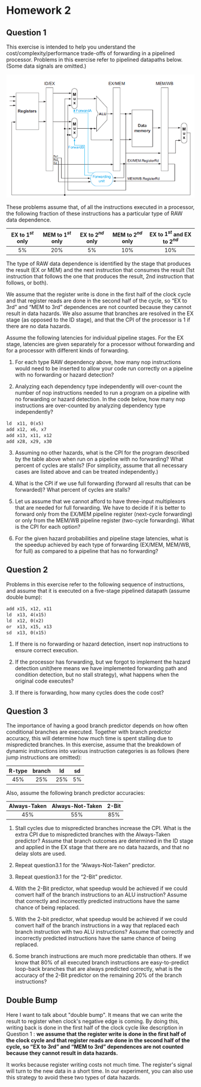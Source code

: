 # Homework 2

## Question 1

This exercise is intended to help you understand the cost/complexity/performance trade-offs of forwarding in a pipelined processor. Problems in this exercise refer to pipelined datapaths below. (Some data signals are omitted.)

![datapath](pic/hw2-datapath.PNG)

These problems assume that, of all the instructions executed in a processor, the following fraction of these instructions has a particular type of RAW data dependence.

| EX to $1^{st}$ only | MEM to $1^{st}$ only | EX to $2^{nd}$ only | MEM to $2^{nd}$ only | EX to $1^{st}$ and EX to $2^{nd}$ |
| :-----------------: | :------------------: | :-----------------: | :------------------: | :-------------------------------: |
|         5%          |         20%          |         5%          |         10%          |                10%                |



The type of RAW data dependence is identified by the stage that produces the result (EX or MEM) and the next instruction that consumes the result (1st instruction that follows the one that produces the result, 2nd instruction that follows, or both).

We assume that the register write is done in the first half of the clock cycle and that register reads are done in the second half of the cycle, so “EX to 3rd” and “MEM to 3rd” dependences are not counted because they cannot result in data hazards. We also assume that branches are resolved in the EX stage (as opposed to the ID stage), and that the CPI of the processor is 1 if there are no data hazards.

Assume the following latencies for individual pipeline stages. For the EX stage, latencies are given separately for a processor without forwarding and for a processor with different kinds of forwarding.

1. For each type RAW dependency above, how many nop instructions would need to be inserted to allow your code run correctly on a pipeline with no forwarding or hazard detection?

2. Analyzing each dependency type independently will over-count the number of nop instructions needed to run a program on a pipeline with no forwarding or hazard detection. In the code below, how many nop instructions are over-counted by analyzing dependency type independently?

```
ld  x11, 0(x5)
add x12, x6, x7
add x13, x11, x12
add x28, x29, x30
```

3. Assuming no other hazards, what is the CPI for the program described by the table above when run on a pipeline with no forwarding? What percent of cycles are stalls? (For simplicity, assume that all necessary cases are listed above and can be treated independently.)

4. What is the CPI if we use full forwarding (forward all results that can be forwarded)? What percent of cycles are stalls?

5. Let us assume that we cannot afford to have three-input multiplexors that are needed for full forwarding. We have to decide if it is better to forward only from the EX/MEM pipeline register (next-cycle forwarding) or only from the MEM/WB pipeline register (two-cycle forwarding). What is the CPI for each option?

6. For the given hazard probabilities and pipeline stage latencies, what is the speedup achieved by each type of forwarding (EX/MEM, MEM/WB, for full) as compared to a pipeline that has no forwarding?


## Question 2

Problems in this exercise refer to the following sequence of instructions, and assume that it is executed on a five-stage pipelined datapath (assume double bump):

```
add x15, x12, x11
ld  x13, 4(x15)
ld  x12, 0(x2)
or  x13, x15, x13
sd  x13, 0(x15)
```

1. If there is no forwarding or hazard detection, insert nop instructions to ensure correct execution.

2. If the processor has forwarding, but we forgot to implement the hazard detection unit(here means we have implemented forwarding path and condition detection, but no stall strategy), what happens when the original code executes?

3. If there is forwarding, how many cycles does the code cost?


## Question 3

The importance of having a good branch predictor depends on how often conditional branches are executed. Together with branch predictor accuracy, this will determine how much time is spent stalling due to mispredicted branches. In this exercise, assume that the breakdown of dynamic instructions into various instruction categories is as follows (here jump instructions are omitted):

| R-type | branch |  ld  |  sd  |
| :----: | :----: | :--: | :--: |
|  45%   |  25%   | 25%  |  5%  |

Also, assume the following branch predictor accuracies:

| Always-Taken | Always-Not-Taken | 2-Bit |
| :----------: | :--------------: | :---: |
|     45%      |       55%        |  85%  |

1. Stall cycles due to mispredicted branches increase the CPI.
What is the extra CPI due to mispredicted branches with the Always-Taken predictor?
Assume that branch outcomes are determined in the ID stage and applied in the EX
stage that there are no data hazards, and that no delay slots are used.

2. Repeat question3.1 for the “Always-Not-Taken” predictor.

3. Repeat question3.1 for the “2-Bit” predictor.

4. With the 2-Bit predictor, what speedup would be achieved if we could convert half of the branch instructions to an ALU instruction? Assume that correctly and incorrectly predicted instructions have the same chance of being replaced.

5. With the 2-bit predictor, what speedup would be achieved if we could convert half of the branch instructions in a way that replaced each branch instruction with two ALU instructions? Assume that correctly and incorrectly predicted instructions have the same chance of being replaced.

6. Some branch instructions are much more predictable than others. If we know that 80% of all executed branch instructions are easy-to-predict loop-back branches that are always predicted correctly, what is the accuracy of the 2-Bit predictor on the remaining 20% of the branch instructions?

## Double Bump

Here I want to talk about "double bump". It means that we can write the result to register when clock's negative edge is coming. By doing this, writing back is done in the first half of the clock cycle like description in Question 1 : **we assume that the register write is done in the first half of the clock cycle and that register reads are done in the second half of the cycle, so “EX to 3rd” and “MEM to 3rd” dependences are not counted because they cannot result in data hazards.**

It works because register writing costs not much time. The register's signal will turn to the new data in a short time. In our experiment, you can also use this strategy to avoid these two types of data hazards.